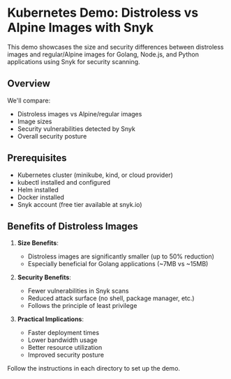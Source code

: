 # Kubernetes Demo: Distroless vs Alpine Images with Snyk

This demo showcases the size and security differences between distroless images and regular/Alpine images for Golang, Node.js, and Python applications using Snyk for security scanning.

## Overview

We'll compare:
- Distroless images vs Alpine/regular images
- Image sizes
- Security vulnerabilities detected by Snyk
- Overall security posture

## Prerequisites

- Kubernetes cluster (minikube, kind, or cloud provider)
- kubectl installed and configured
- Helm installed
- Docker installed
- Snyk account (free tier available at snyk.io)

## Benefits of Distroless Images

1. **Size Benefits**:
   - Distroless images are significantly smaller (up to 50% reduction)
   - Especially beneficial for Golang applications (~7MB vs ~15MB)

2. **Security Benefits**:
   - Fewer vulnerabilities in Snyk scans
   - Reduced attack surface (no shell, package manager, etc.)
   - Follows the principle of least privilege

3. **Practical Implications**:
   - Faster deployment times
   - Lower bandwidth usage
   - Better resource utilization
   - Improved security posture

Follow the instructions in each directory to set up the demo.